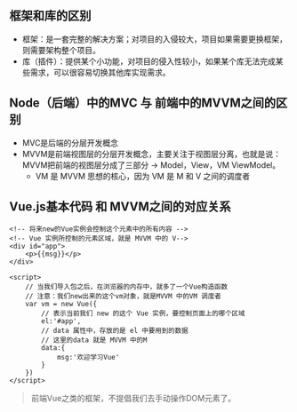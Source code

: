 ## 框架和库的区别
- 框架：是一套完整的解决方案；对项目的入侵较大，项目如果需要更换框架，则需要架构整个项目。
- 库（插件）：提供某个小功能，对项目的侵入性较小，如果某个库无法完成某些需求，可以很容易切换其他库实现需求。

## Node（后端）中的MVC 与 前端中的MVVM之间的区别
- MVC是后端的分层开发概念
- MVVM是前端视图层的分层开发概念，主要关注于视图层分离，也就是说：MVVM把前端的视图层分成了三部分 -> Model，View，VM ViewModel。
    - VM 是 MVVM 思想的核心，因为 VM 是 M 和 V 之间的调度者

## Vue.js基本代码 和 MVVM之间的对应关系
```
<!-- 将来new的Vue实例会控制这个元素中的所有内容 -->
<!-- Vue 实例所控制的元素区域，就是 MVVM 中的 V-->
<div id="app">
    <p>{{msg}}</p>
</div>

<script>
    // 当我们导入包之后，在浏览器的内存中，就多了一个Vue构造函数
    // 注意：我们new出来的这个vm对象，就是MVVM 中的VM 调度者
    var vm = new Vue({
        // 表示当前我们 new 的这个 Vue 实例，要控制页面上的哪个区域
        el:'#app',
        // data 属性中，存放的是 el 中要用到的数据
        // 这里的data 就是 MVVM 中的M
        data:{
            msg:'欢迎学习Vue'
        }
    })
</script>
```
> 前端Vue之类的框架，不提倡我们去手动操作DOM元素了。